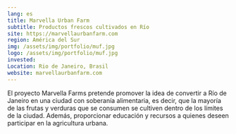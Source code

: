 ```yaml
---
lang: es
title: Marvella Urban Farm
subtitle: Productos frescos cultivados en Río
site: https://marvellaurbanfarm.com
region: América del Sur
img: /assets/img/portfolio/muf.jpg
logo: /assets/img/portfolio/muf.jpg
invested:
Location: Rio de Janeiro, Brasil
website: marvellaurbanfarm.com
---
```


El proyecto Marvella Farms pretende promover la idea de convertir a Río de Janeiro en una ciudad con soberanía alimentaria, es decir, que la mayoría de las frutas y verduras que se consumen se cultiven dentro de los límites de la ciudad. Además, proporcionar educación y recursos a quienes deseen participar en la agricultura urbana.
